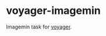 voyager-imagemin
================

Imagemin task for [voyager](https://github.com/davidglivar/voyager).
